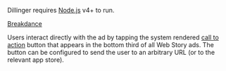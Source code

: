 Dillinger requires [Node.js](https://nodejs.org/) v4+ to run.

[Breakdance](https://breakdance.github.io/breakdance/title)

Users interact directly with the ad by tapping the system rendered [call to action](story_ads_best_practices.md#call-to-action-button-text-enum) button that appears in the bottom third of all Web Story ads.  The button can be configured to send the user to an arbitrary URL (or to the relevant app store).
